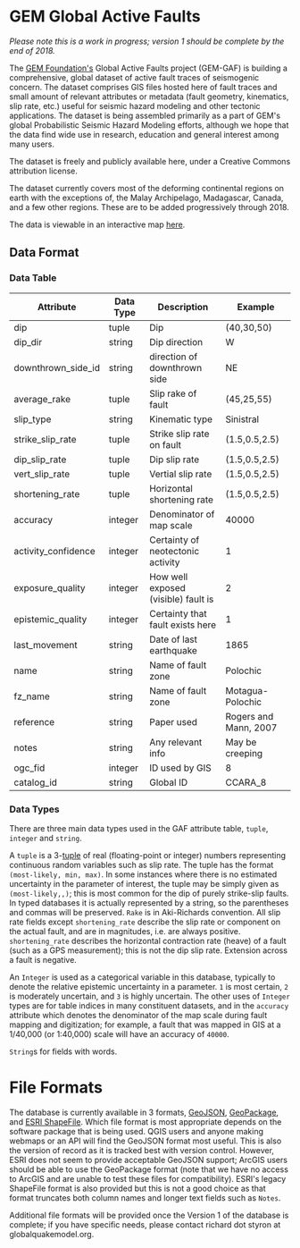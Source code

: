 # GEM Global Active Faults

*Please note this is a work in progress; version 1 should be complete by the 
end of 2018.*

The [GEM Foundation's][gem] Global Active Faults project (GEM-GAF) is building 
a comprehensive, global dataset of active fault traces of seismogenic concern. 
The dataset comprises GIS files hosted here of fault traces and small amount of 
relevant attributes or metadata (fault geometry, kinematics, slip rate, etc.) 
useful for seismic hazard modeling and other tectonic applications. The dataset 
is being assembled primarily as a part of GEM's global Probabilistic Seismic 
Hazard Modeling efforts, although we hope that the data find wide use in 
research, education and general interest among many users.

The dataset is freely and publicly available here, under a Creative Commons 
attribution license.

The dataset currently covers most of the deforming continental regions on earth 
with the exceptions of, the Malay Archipelago, Madagascar, Canada, and a few 
other regions. These are to be added progressively through 2018.

The data is viewable in an interactive map [here][gaf-viewer].

## Data Format

### Data Table
Attribute            | Data Type | Description                  | Example
---------------------|-----------|------------------------------|------------
dip                  | tuple     | Dip                           | (40,30,50)
dip_dir             | string    | Dip direction                 |         W 
downthrown_side_id | string    | direction of downthrown side  |        NE 
average_rake        | tuple     | Slip rake of fault            | (45,25,55)
slip_type           | string    | Kinematic type                | Sinistral  
strike_slip_rate   | tuple     | Strike slip rate on fault   |(1.5,0.5,2.5)
dip_slip_rate      | tuple     | Dip slip rate               |(1.5,0.5,2.5)
vert_slip_rate     | tuple     | Vertial slip rate           |(1.5,0.5,2.5)
shortening_rate     | tuple     | Horizontal shortening rate  |(1.5,0.5,2.5)
accuracy            | integer   | Denominator of map scale    |       40000
activity_confidence | integer   | Certainty of neotectonic activity |     1 
exposure_quality    | integer   | How well exposed (visible) fault is |   2 
epistemic_quality   | integer   | Certainty that fault exists here |      1 
last_movement       | string    | Date of last earthquake       |     1865  
name                 | string    | Name of fault zone            | Polochic  
fz_name             | string    | Name of fault zone    | Motagua-Polochic   
reference            | string    | Paper used        | Rogers and Mann, 2007 
notes                | string    | Any relevant info | May be creeping
ogc_fid              | integer   | ID used by GIS    |                    8
catalog_id           | string    | Global ID         |               CCARA_8

### Data Types

There are three main data types used in the GAF attribute table, `tuple`, 
`integer` and `string`.

A `tuple` is a 3-[tuple] of real (floating-point or integer) numbers 
representing continuous random variables such as slip rate. The tuple has the 
format `(most-likely, min, max)`. In some instances where there is no estimated 
uncertainty in the parameter of interest, the tuple may be simply given as 
`(most-likely,,)`; this is most common for the dip of purely strike-slip 
faults. In typed databases it is actually represented by a string, so the 
parentheses and commas will be preserved.  `Rake` is in Aki-Richards 
convention. All slip rate fields except `shortening_rate` describe the slip 
rate or component on the actual fault, and are in magnitudes, i.e. are always 
positive. `shortening_rate` describes the horizontal contraction rate (heave) 
of a fault (such as a GPS measurement); this is not the dip slip rate. 
Extension across a fault is negative.

An `Integer` is used as a categorical variable in this database, typically to 
denote the relative epistemic uncertainty in a parameter.  `1` is most certain, 
`2` is moderately uncertain, and `3` is highly uncertain.  The other uses of 
`Integer` types are for table indices in many constituent datasets, and in the 
`accuracy` attribute which denotes the denominator of the map scale during 
fault mapping and digitization; for example, a fault that was mapped in GIS at 
a 1/40,000 (or 1:40,000) scale will have an accuracy of `40000`.

`String`s for fields with words.



# File Formats

The database is currently available in 3 formats, [GeoJSON], [GeoPackage], and 
[ESRI ShapeFile]. Which file format is most appropriate depends on the software 
package that is being used. QGIS users and anyone making webmaps or an API will 
find the GeoJSON format most useful. This is also the version of record as it 
is tracked best with version control. However, ESRI does not seem to provide 
acceptable GeoJSON support; ArcGIS users should be able to use the GeoPackage 
format (note that we have no access to ArcGIS and are unable to test these 
files for compatibility). ESRI's legacy ShapeFile format is also provided but 
this is not a good choice as that format truncates both column names and longer 
text fields such as `Notes`.


Additional file formats will be provided once the Version 1 of the database is 
complete; if you have specific needs, please contact richard dot styron at 
globalquakemodel.org.




[gem]: globalquakemodel.org
[gaf-viewer]: https://blogs.openquake.org/hazard/global-active-fault-viewer/
[tuple]: https://en.wikipedia.org/wiki/Tuple
[GeoJSON]: http://geojson.org/
[GeoPackage]: https://www.geopackage.org/
[ESRI ShapeFile]: https://support.esri.com/en/white-paper/279

